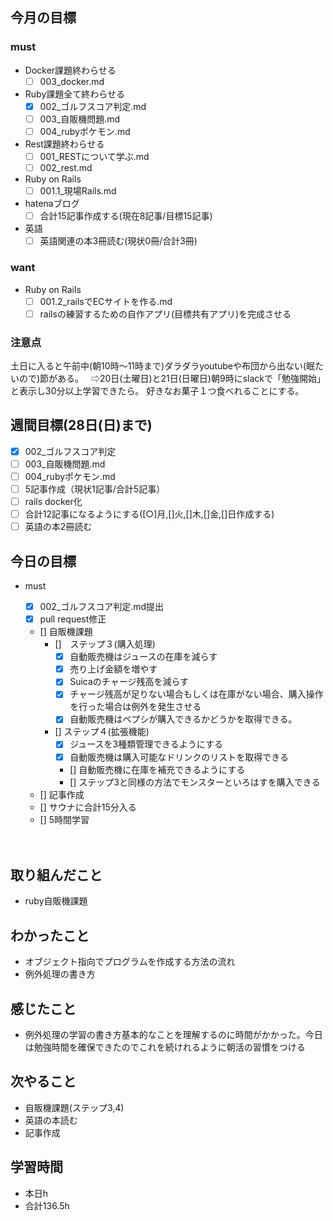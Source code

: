 ## 今月の目標
### must
  - Docker課題終わらせる
    - [ ]  003_docker.md
  - Ruby課題全て終わらせる
    - [x] 002_ゴルフスコア判定.md
    - [ ] 003_自販機問題.md
    - [ ] 004_rubyポケモン.md
  - Rest課題終わらせる
    - [ ] 001_RESTについて学ぶ.md
    - [ ] 002_rest.md
  - Ruby on Rails
    - [ ] 001.1_現場Rails.md
  - hatenaブログ
    - [ ]  合計15記事作成する(現在8記事/目標15記事)
  - 英語
    - [ ]  英語関連の本3冊読む(現状0冊/合計3冊)
### want
  - Ruby on Rails
    - [ ]  001.2_railsでECサイトを作る.md
    - [ ]  railsの練習するための自作アプリ(目標共有アプリ)を完成させる

   ### 注意点
土日に入ると午前中(朝10時〜11時まで)ダラダラyoutubeや布団から出ない(眠たいので)節がある。  
⇨20日(土曜日)と21日(日曜日)朝9時にslackで「勉強開始」と表示し30分以上学習できたら。
好きなお菓子１つ食べれることにする。




## 週間目標(28日(日)まで)
  - [x] 002_ゴルフスコア判定
  - [ ] 003_自販機問題.md
  - [ ] 004_rubyポケモン.md
  - [ ] 5記事作成（現状1記事/合計5記事）
  - [ ] rails docker化
  - [ ] 合計12記事になるようにする([○]月,[]火,[]木,[]金,[]日作成する)
  - [ ] 英語の本2冊読む

## 今日の目標
- must
  - [x]  002_ゴルフスコア判定.md提出
    - [x] pull request修正　
  - []   自販機課題
    - []　ステップ３(購入処理)
      - [x] 自動販売機はジュースの在庫を減らす
      - [x] 売り上げ金額を増やす
      - [x] Suicaのチャージ残高を減らす
      - [x] チャージ残高が足りない場合もしくは在庫がない場合、購入操作を行った場合は例外を発生させる
      - [x] 自動販売機はペプシが購入できるかどうかを取得できる。
    - [] ステップ４(拡張機能)
      - [x] ジュースを3種類管理できるようにする
      - [x] 自動販売機は購入可能なドリンクのリストを取得できる
      - [] 自動販売機に在庫を補充できるようにする
      - [] ステップ3と同様の方法でモンスターといろはすを購入できる
  - [] 記事作成
  - [] サウナに合計15分入る
  - [] 5時間学習

  　　
## 取り組んだこと
- ruby自販機課題
## わかったこと
- オブジェクト指向でプログラムを作成する方法の流れ
- 例外処理の書き方
  
## 感じたこと
- 例外処理の学習の書き方基本的なことを理解するのに時間がかかった。今日は勉強時間を確保できたのでこれを続けれるように朝活の習慣をつける
## 次やること
- 自販機課題(ステップ3,4)
- 英語の本読む
- 記事作成


## 学習時間
- 本日h
- 合計136.5h
